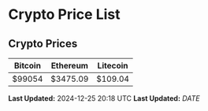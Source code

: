 # Crypto Price List

## Crypto Prices
| Bitcoin | Ethereum | Litecoin |
| ------- | -------- | -------- |
| $99054 | $3475.09 | $109.04 |
**Last Updated:** 2024-12-25 20:18 UTC
**Last Updated:** $DATE$
